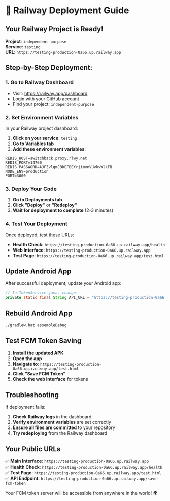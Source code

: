 # 🚀 Railway Deployment Guide

## **Your Railway Project is Ready!**

**Project**: `independent-purpose`  
**Service**: `testing`  
**URL**: `https://testing-production-0a66.up.railway.app`

## **Step-by-Step Deployment:**

### **1. Go to Railway Dashboard**
- Visit: https://railway.app/dashboard
- Login with your GitHub account
- Find your project: `independent-purpose`

### **2. Set Environment Variables**
In your Railway project dashboard:

1. **Click on your service**: `testing`
2. **Go to Variables tab**
3. **Add these environment variables**:

```
REDIS_HOST=switchback.proxy.rlwy.net
REDIS_PORT=14760
REDIS_PASSWORD=AJFZvlgmJBkEFBEYrjimvnVUvkvWlkFB
NODE_ENV=production
PORT=3000
```

### **3. Deploy Your Code**
1. **Go to Deployments tab**
2. **Click "Deploy"** or **"Redeploy"**
3. **Wait for deployment to complete** (2-3 minutes)

### **4. Test Your Deployment**
Once deployed, test these URLs:

- **Health Check**: `https://testing-production-0a66.up.railway.app/health`
- **Web Interface**: `https://testing-production-0a66.up.railway.app`
- **Test Page**: `https://testing-production-0a66.up.railway.app/test.html`

## **Update Android App**

After successful deployment, update your Android app:

```java
// In TokenService.java, change:
private static final String API_URL = "https://testing-production-0a66.up.railway.app";
```

## **Rebuild Android App**

```bash
./gradlew.bat assembleDebug
```

## **Test FCM Token Saving**

1. **Install the updated APK**
2. **Open the app**
3. **Navigate to**: `https://testing-production-0a66.up.railway.app/test.html`
4. **Click "Save FCM Token"**
5. **Check the web interface** for tokens

## **Troubleshooting**

If deployment fails:
1. **Check Railway logs** in the dashboard
2. **Verify environment variables** are set correctly
3. **Ensure all files are committed** to your repository
4. **Try redeploying** from the Railway dashboard

## **Your Public URLs**

✅ **Main Interface**: `https://testing-production-0a66.up.railway.app`  
✅ **Health Check**: `https://testing-production-0a66.up.railway.app/health`  
✅ **Test Page**: `https://testing-production-0a66.up.railway.app/test.html`  
✅ **API Endpoint**: `https://testing-production-0a66.up.railway.app/save-fcm-token`

Your FCM token server will be accessible from anywhere in the world! 🌍

